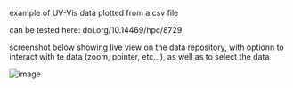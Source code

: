 example of UV-Vis data plotted from a csv file

can be tested here: doi.org/10.14469/hpc/8729

screenshot below showing live view on the data repository, with optionn to interact with te data (zoom, pointer, etc...), as well as to select the data

![image](https://github.com/PolycatLab/Data_Visualisation_Analysis/assets/167204637/aa1df0a4-76c6-4932-abdd-8dda097e2dbb)

